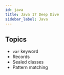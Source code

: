 ```yaml
---
id: java
title: Java 17 Deep Dive
sidebar_label: Java
---
```


## Topics

- `var` keyword
- Records
- Sealed classes
- Pattern matching
